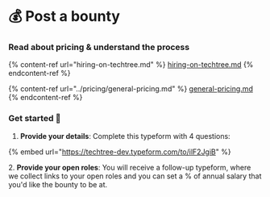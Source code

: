 # 💰 Post a bounty

### Read about pricing & understand the process

{% content-ref url="hiring-on-techtree.md" %}
[hiring-on-techtree.md](hiring-on-techtree.md)
{% endcontent-ref %}

{% content-ref url="../pricing/general-pricing.md" %}
[general-pricing.md](../pricing/general-pricing.md)
{% endcontent-ref %}

### Get started 🚀

1. **Provide your details**: Complete this typeform with 4 questions:

{% embed url="https://techtree-dev.typeform.com/to/ilF2JgiB" %}

2\. **Provide your open roles**: You will receive a follow-up typeform, where we collect links to your open roles and you can set a % of annual salary that you'd like the bounty to be at.
